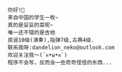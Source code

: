          你好!👋
         来自中国的学生一枚~
         真的是妥妥的菜呢~
         唯一还不错的是吉他
         民谣10级(演奏),指弹7级,古典4级.
         联系我呀:dandelion_neko@outlook.com
         欢迎关注我～(´ฅ•ω•ฅ`)
         程序不会写，反而会一些奇奇怪怪的东西...


